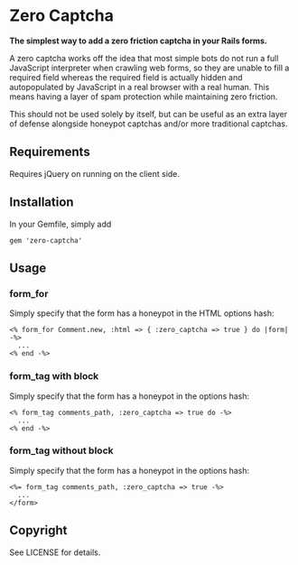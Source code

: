 # Zero Captcha

**The simplest way to add a zero friction captcha in your Rails forms.**

A zero captcha works off the idea that most simple bots do not run a full
JavaScript interpreter when crawling web forms, so they are unable to fill a 
required field whereas the required field is actually hidden and autopopulated
by JavaScript in a real browser with a real human. This means having a layer of
spam protection while maintaining zero friction.

This should not be used solely by itself, but can be useful as an extra layer
of defense alongside honeypot captchas and/or more traditional captchas.

## Requirements

Requires jQuery on running on the client side.

## Installation

In your Gemfile, simply add

    gem 'zero-captcha'

## Usage

### form_for

Simply specify that the form has a honeypot in the HTML options hash:

    <% form_for Comment.new, :html => { :zero_captcha => true } do |form| -%>
      ...
    <% end -%>

### form_tag with block

Simply specify that the form has a honeypot in the options hash:

    <% form_tag comments_path, :zero_captcha => true do -%>
      ...
    <% end -%>

### form_tag without block

Simply specify that the form has a honeypot in the options hash:

    <%= form_tag comments_path, :zero_captcha => true -%>
      ...
    </form>


## Copyright

See LICENSE for details.

